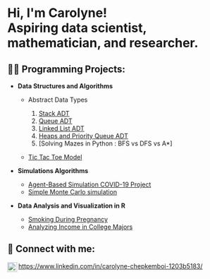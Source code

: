 <h1>Hi, I'm Carolyne! <br/>Aspiring data scientist, mathematician, and researcher. 
<h2>👨‍💻 Programming Projects:</h2>

- <b>Data Structures and Algorithms </b>
  - Abstract Data Types
    
    1. [Stack ADT](https://github.com/carolynchep/Stack-ADT)
    2. [Queue ADT](https://github.com/carolynchep/Queue-ADT)
    3. [Linked List ADT](https://github.com/carolynchep/LinkedList)
    4. [Heaps and Priority Queue ADT](https://github.com/carolynchep/PriorityQueue)
    5. [Solving Mazes in Python : BFS vs DFS vs A*]
  - [Tic Tac Toe Model](https://github.com/carolynchep/tictactoe)
- <b>Simulations Algorithms</b>
  - [Agent-Based Simulation COVID-19 Project](https://github.com/carolynchep/covidtransmission)
  - [Simple Monte Carlo simulation](https://github.com/carolynchep/simplemontecarlo)
  
- <b>Data Analysis and Visualization in R</b>
  - [Smoking During Pregnancy](https://rpubs.com/carolynechep/1183427)
  - [Analyzing Income in College Majors](https://rpubs.com/carolynechep/1187456)




<h2> 🤳 Connect with me:</h2>


<img align="left" alt="carolynchep | LinkedIn" width="22px" src="https://cdn.jsdelivr.net/npm/simple-icons@v3/icons/linkedin.svg" />

https://www.linkedin.com/in/carolyne-chepkemboi-1203b5183/

